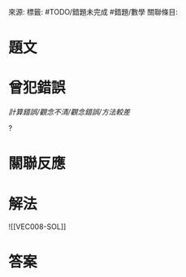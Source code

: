 來源: 
標籤: #TODO/錯題未完成 #錯題/數學 
關聯條目: 
# 題文
# 曾犯錯誤
*計算錯誤/觀念不清/觀念錯誤/方法較差*

?
# 關聯反應
# 解法
![[VEC008-SOL]]
# 答案